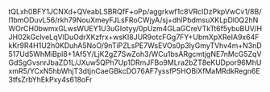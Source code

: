 tQLxh0BFY1JCNXd+QVeabLSBRQfF+oPp/aggrkwf1c8VRcIDzPkpVwCv1/8B/I1bmODuvL56/rkh79NouXmeyFJLsFRoCWjyA/sj+dhlPbdmsuXKLpDl0Q2hNWOrCH0bwmxGLwsWUEY1U3uGIotyy/0pUzm4GLaGCreVTkTt6f5ybuBUV/HJH02kGclveLqVlDuOdrXKzfrx+wsKI8JUR9otcFGg7FY+UbmXpXReIA9x64FkKr9R4H1U2h0KDuhA5NoO/9nTiPZLsPE7WsEVOs0p3lyGmyTVhv4m+N3nD517Ud5WhMiBpl8+1Af5Y/LjK2gZ7SwZoh3/WCu1bsARgcmtjgNE7nMcG5ZqVGdSgGvsnrJbaZD1L/JXuw5QPh7Up1DRmJFBo9MLra2bZT8eKUDpor96MhUxmR5/YCxN5hbWhjT3dtjnCaeGBkcDO76AF7yssfP5HOBiXfMaMRdkRegn6E3tfsZrbYhEkPxy4s618oFr
